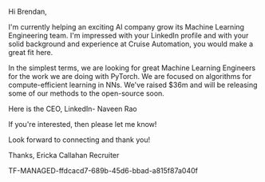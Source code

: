 Hi Brendan,

I'm currently helping an exciting AI company grow its Machine Learning Engineering team. I'm impressed with your LinkedIn profile and with your solid background and experience at Cruise Automation, you would make a great fit here.

In the simplest terms, we are looking for great Machine Learning Engineers for the work we are doing with PyTorch. We are focused on algorithms for compute-efficient learning in NNs. We've raised $36m and will be releasing some of our methods to the open-source soon.

Here is the CEO, LinkedIn- Naveen Rao

If you're interested, then please let me know!

Look forward to connecting and thank you!

Thanks, Ericka Callahan Recruiter

TF-MANAGED-ffdcacd7-689b-45d6-bbad-a815f87a040f
